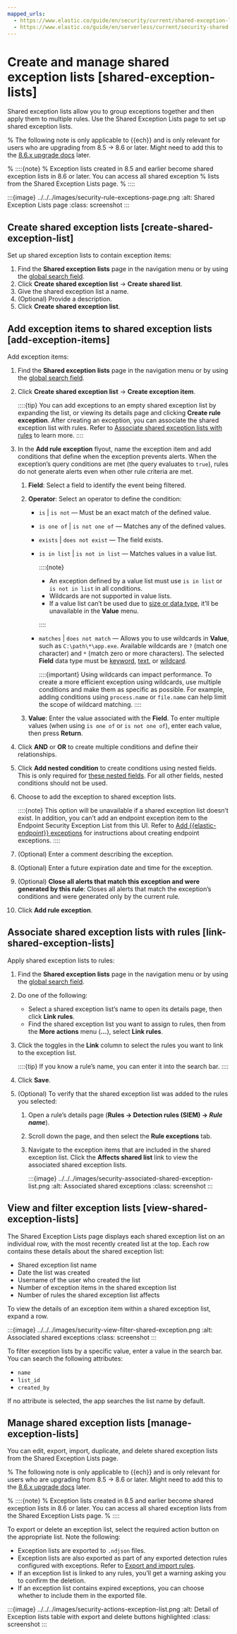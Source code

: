 ```yaml
---
mapped_urls:
  - https://www.elastic.co/guide/en/security/current/shared-exception-lists.html
  - https://www.elastic.co/guide/en/serverless/current/security-shared-exception-lists.html
---
```


# Create and manage shared exception lists [shared-exception-lists]

Shared exception lists allow you to group exceptions together and then apply them to multiple rules. Use the Shared Exception Lists page to set up shared exception lists.

% The following note is only applicable to {{ech}} and is only relevant for users who are upgrading from 8.5 -> 8.6 or later. Might need to add this to the [8.6.x upgrade docs](https://www.elastic.co/guide/en/security/8.6/upgrade-intro.html) later.

% ::::{note}
% Exception lists created in 8.5 and earlier become shared exception lists in 8.6 or later. You can access all shared exception % lists from the Shared Exception Lists page.
% ::::


:::{image} ../../../images/security-rule-exceptions-page.png
:alt: Shared Exception Lists page
:class: screenshot
:::


## Create shared exception lists [create-shared-exception-list]

Set up shared exception lists to contain exception items:

1. Find the **Shared exception lists** page in the navigation menu or by using the [global search field](/explore-analyze/find-and-organize/find-apps-and-objects.md).
2. Click **Create shared exception list** → **Create shared list**.
3. Give the shared exception list a name.
4. (Optional) Provide a description.
5. Click **Create shared exception list**.


## Add exception items to shared exception lists [add-exception-items]

Add exception items:

1. Find the **Shared exception lists** page in the navigation menu or by using the [global search field](/explore-analyze/find-and-organize/find-apps-and-objects.md).
2. Click **Create shared exception list** → **Create exception item**.

    ::::{tip}
    You can add exceptions to an empty shared exception list by expanding the list, or viewing its details page and clicking **Create rule exception**. After creating an exception, you can associate the shared exception list with rules. Refer to [Associate shared exception lists with rules](#link-shared-exception-lists) to learn more.
    ::::

3. In the **Add rule exception** flyout, name the exception item and add conditions that define when the exception prevents alerts. When the exception’s query conditions are met (the query evaluates to `true`), rules do not generate alerts even when other rule criteria are met.

    1. **Field**: Select a field to identify the event being filtered.
    2. **Operator**: Select an operator to define the condition:

        * `is` | `is not` — Must be an exact match of the defined value.
        * `is one of` | `is not one of` — Matches any of the defined values.
        * `exists` | `does not exist` — The field exists.
        * `is in list` | `is not in list` — Matches values in a value list.

            ::::{note}
            * An exception defined by a value list must use `is in list` or `is not in list` in all conditions.
            * Wildcards are not supported in value lists.
            * If a value list can’t be used due to [size or data type](create-manage-value-lists.md#manage-value-lists), it’ll be unavailable in the **Value** menu.

            ::::

        * `matches` | `does not match` — Allows you to use wildcards in **Value**, such as `C:\path\*\app.exe`. Available wildcards are `?` (match one character) and `*` (match zero or more characters). The selected **Field** data type must be [keyword](elasticsearch://reference/elasticsearch/mapping-reference/keyword.md#keyword-field-type), [text](elasticsearch://reference/elasticsearch/mapping-reference/text.md#text-field-type), or [wildcard](elasticsearch://reference/elasticsearch/mapping-reference/keyword.md#wildcard-field-type).

            ::::{important}
            Using wildcards can impact performance. To create a more efficient exception using wildcards, use multiple conditions and make them as specific as possible. For example, adding conditions using `process.name` or `file.name` can help limit the scope of wildcard matching.
            ::::

    3. **Value**: Enter the value associated with the **Field**. To enter multiple values (when using `is one of` or `is not one of`), enter each value, then press **Return**.

4. Click **AND** or **OR** to create multiple conditions and define their relationships.
5. Click **Add nested condition** to create conditions using nested fields. This is only required for [these nested fields](add-manage-exceptions.md#nested-field-list). For all other fields, nested conditions should not be used.
6. Choose to add the exception to shared exception lists.

    ::::{note}
    This option will be unavailable if a shared exception list doesn’t exist. In addition, you can’t add an endpoint exception item to the Endpoint Security Exception List from this UI. Refer to [Add {{elastic-endpoint}} exceptions](add-manage-exceptions.md#endpoint-rule-exceptions) for instructions about creating endpoint exceptions.
    ::::

7. (Optional) Enter a comment describing the exception.
8. (Optional) Enter a future expiration date and time for the exception.
9. (Optional) **Close all alerts that match this exception and were generated by this rule**: Closes all alerts that match the exception’s conditions and were generated only by the current rule.
10. Click **Add rule exception**.


## Associate shared exception lists with rules [link-shared-exception-lists]

Apply shared exception lists to rules:

1. Find the **Shared exception lists** page in the navigation menu or by using the [global search field](/explore-analyze/find-and-organize/find-apps-and-objects.md).
2. Do one of the following:

    * Select a shared exception list’s name to open its details page, then click **Link rules**.
    * Find the shared exception list you want to assign to rules, then from the **More actions** menu (**…​**), select **Link rules**.

3. Click the toggles in the **Link** column to select the rules you want to link to the exception list.

    ::::{tip}
    If you know a rule’s name, you can enter it into the search bar.
    ::::

4. Click **Save**.
5. (Optional) To verify that the shared exception list was added to the rules you selected:

    1. Open a rule’s details page (**Rules → Detection rules (SIEM) → *Rule name***).
    2. Scroll down the page, and then select the **Rule exceptions** tab.
    3. Navigate to the exception items that are included in the shared exception list. Click the **Affects shared list** link to view the associated shared exception lists.

        :::{image} ../../../images/security-associated-shared-exception-list.png
        :alt: Associated shared exceptions
        :class: screenshot
        :::



## View and filter exception lists [view-shared-exception-lists]

The Shared Exception Lists page displays each shared exception list on an individual row, with the most recently created list at the top. Each row contains these details about the shared exception list:

* Shared exception list name
* Date the list was created
* Username of the user who created the list
* Number of exception items in the shared exception list
* Number of rules the shared exception list affects

To view the details of an exception item within a shared exception list, expand a row.

:::{image} ../../../images/security-view-filter-shared-exception.png
:alt: Associated shared exceptions
:class: screenshot
:::

To filter exception lists by a specific value, enter a value in the search bar. You can search the following attributes:

* `name`
* `list_id`
* `created_by`

If no attribute is selected, the app searches the list name by default.


## Manage shared exception lists [manage-exception-lists]

You can edit, export, import, duplicate, and delete shared exception lists from the Shared Exception Lists page.

% The following note is only applicable to {{ech}} and is only relevant for users who are upgrading from 8.5 -> 8.6 or later. Might need to add this to the [8.6.x upgrade docs](https://www.elastic.co/guide/en/security/8.6/upgrade-intro.html) later.

% ::::{note}
% Exception lists created in 8.5 and earlier become shared exception lists in 8.6 or later. You can access all shared exception lists from the Shared Exception Lists page.
% ::::


To export or delete an exception list, select the required action button on the appropriate list. Note the following:

* Exception lists are exported to `.ndjson` files.
* Exception lists are also exported as part of any exported detection rules configured with exceptions. Refer to [Export and import rules](manage-detection-rules.md#import-export-rules-ui).
* If an exception list is linked to any rules, you’ll get a warning asking you to confirm the deletion.
* If an exception list contains expired exceptions, you can choose whether to include them in the exported file.

:::{image} ../../../images/security-actions-exception-list.png
:alt: Detail of Exception lists table with export and delete buttons highlighted
:class: screenshot
:::
